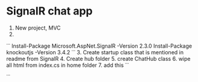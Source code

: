 # SignalR chat app

1. New project, MVC
2. 
˙˙˙
Install-Package Microsoft.AspNet.SignalR -Version 2.3.0
Install-Package knockoutjs -Version 3.4.2
˙˙˙
3. Create startup class that is mentioned in readme from SignalR
4. Create hub folder
5. create ChatHub class
6. wipe all html from index.cs in home folder
7. add this
˙˙˙

˙˙˙